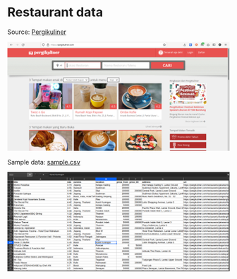 # Restaurant data

Source: [Pergikuliner](https://pergikuliner.com/)

![food restaurant](img/pergikuliner-web.png)

Sample data: [sample.csv](data/data.csv)

![restaurant data](img/pergikuliner-data-sample.png)


